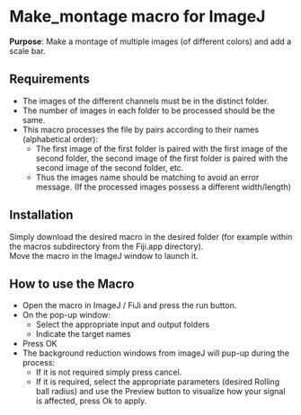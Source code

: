 # Make_montage macro for ImageJ

**Purpose**: Make a montage of multiple images (of different colors) and add a scale bar.

## Requirements

* The images of the different channels must be in the distinct folder.
* The number of images in each folder to be processed should be the same.
* This macro processes the file by pairs according to their names (alphabetical order):
  * The first image of the first folder is paired with the first image of the second folder, the second image of the first folder is paired with the second image of the second folder, etc.
  * Thus the images name should  be matching to avoid an error message. (If the processed images possess a different width/length)

## Installation

Simply download the desired macro in the desired folder (for example within the macros subdirectory from the Fiji.app directory).  
Move the macro in the ImageJ window to launch it.  

## How to use the Macro

* Open the macro in ImageJ / FiJi and press the run button.  
* On the pop-up window:
  * Select the appropriate input and output folders
  * Indicate the target names
* Press OK
* The background reduction windows from imageJ will pup-up during the process:
  * If it is not required simply press cancel.
  * If it is required, select the appropriate parameters (desired Rolling ball radius) and use the Preview button to visualize how your signal is affected, press Ok to apply.
